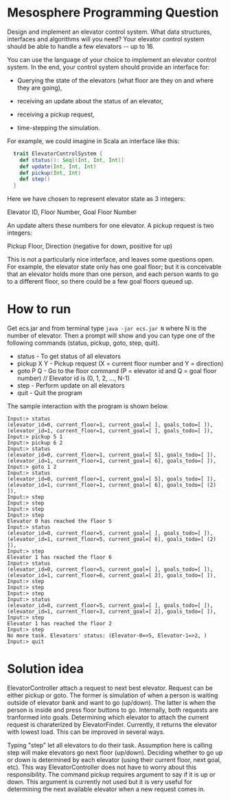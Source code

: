 # Mesosphere Programming Question

Design and implement an elevator control system. What data structures,
interfaces and algorithms will you need? Your elevator control system should
be able to handle a few elevators -- up to 16.

You can use the language of your choice to implement an elevator control
system. In the end, your control system should provide an interface for:

  * Querying the state of the elevators (what floor are they on and where they
    are going),

  * receiving an update about the status of an elevator,

  * receiving a pickup request,

  * time-stepping the simulation.

For example, we could imagine in Scala an interface like this:
```scala
  trait ElevatorControlSystem {
    def status(): Seq[(Int, Int, Int)]
    def update(Int, Int, Int)
    def pickup(Int, Int)
    def step()
  }
```
Here we have chosen to represent elevator state as 3 integers:

  Elevator ID, Floor Number, Goal Floor Number

An update alters these numbers for one elevator. A pickup request is two
integers:

  Pickup Floor, Direction (negative for down, positive for up)

This is not a particularly nice interface, and leaves some questions open. For
example, the elevator state only has one goal floor; but it is conceivable
that an elevator holds more than one person, and each person wants to go to a
different floor, so there could be a few goal floors queued up.

# How to run

Get ecs.jar and from terminal type ```java -jar ecs.jar N``` where N is the number of elevator. Then a prompt will show and you can type one of the following commands (status, pickup, goto, step, quit).
* status - To get status of all elevators
* pickup X Y - Pickup request (X = current floor number and Y = direction)
* goto P Q - Go to the floor command (P = elevator id and Q = goal floor number) // Elevator id is (0, 1, 2, ..., N-1)
* step - Perform update on all elevators
* quit - Quit the program

The sample interaction with the program is shown below.

```shell
Input:> status
(elevator_id=0, current_floor=1, current_goal=[ ], goals_todo=[ ]), (elevator_id=1, current_floor=1, current_goal=[ ], goals_todo=[ ]), 
Input:> pickup 5 1
Input:> pickup 6 2
Input:> status
(elevator_id=0, current_floor=1, current_goal=[ 5], goals_todo=[ ]), (elevator_id=1, current_floor=1, current_goal=[ 6], goals_todo=[ ]), 
Input:> goto 1 2
Input:> status
(elevator_id=0, current_floor=1, current_goal=[ 5], goals_todo=[ ]), (elevator_id=1, current_floor=1, current_goal=[ 6], goals_todo=[ (2) ]), 
Input:> step
Input:> step
Input:> step
Input:> step
Elevator 0 has reached the floor 5
Input:> status
(elevator_id=0, current_floor=5, current_goal=[ ], goals_todo=[ ]), (elevator_id=1, current_floor=5, current_goal=[ 6], goals_todo=[ (2) ]), 
Input:> step
Elevator 1 has reached the floor 6
Input:> status
(elevator_id=0, current_floor=5, current_goal=[ ], goals_todo=[ ]), (elevator_id=1, current_floor=6, current_goal=[ 2], goals_todo=[ ]), 
Input:> step
Input:> step
Input:> step
Input:> status
(elevator_id=0, current_floor=5, current_goal=[ ], goals_todo=[ ]), (elevator_id=1, current_floor=3, current_goal=[ 2], goals_todo=[ ]), 
Input:> step
Elevator 1 has reached the floor 2
Input:> step
No more task. Elevators' status: (Elevator-0=>5, Elevator-1=>2, )
Input:> quit
```

# Solution idea

ElevatorController attach a request to next best elevator. Request can be either pickup or goto. The former is simulation of when a person is waiting outside of elevator bank and want to go (up/down). The latter is when the person is inside and press floor buttons to go. Internally, both requests are tranformed into goals. Determining which elevator to attach the current request is charaterized by ElevatorFinder. Currently, it returns the elevator with lowest load. This can be improved in several ways.

Typing "step" let all elevators to do their task. Assumption here is calling step will make elevators go next floor (up/down). Deciding whether to go up or down is determined by each elevator (using their current floor, next goal, etc). This way ElevatorController does not have to worry about this responsibility. The command pickup requires argument to say if it is up or down. This argument is currently not used but it is very useful for determining the next available elevator when a new request comes in.
